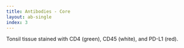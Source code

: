 ```yaml
---
title: Antibodies - Core
layout: ab-single
index: 3
---
```

Tonsil tissue stained with CD4 (green), CD45 (white), and PD-L1 (red).